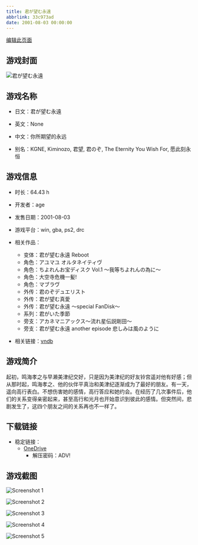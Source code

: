 ```yaml
---
title: 君が望む永遠
abbrlink: 33c973ad
date: 2001-08-03 00:00:00
---
```

[编辑此页面](https://github.com/ACG-3/ADV3-source/blob/main/source/_posts/games/%E5%90%9B%E3%81%8C%E6%9C%9B%E3%82%80%E6%B0%B8%E9%81%A0.md)

## 游戏封面

![君が望む永遠](https://pan.timero.xyz/onedrive/img_lib_001/%E5%90%9B%E3%81%8C%E6%9C%9B%E3%82%80%E6%B0%B8%E9%81%A0_cover.avif)


## 游戏名称

- 日文：君が望む永遠
- 英文：None
- 中文：你所期望的永远

- 别名：KGNE, Kiminozo, 君望, 君のぞ, The Eternity You Wish For, 愿此刻永恒


## 游戏信息

- 时长：64.43 h
- 开发者：age
- 发售日期：2001-08-03
- 游戏平台：win, gba, ps2, drc
- 相关作品：
   - 变体：君が望む永遠 Reboot
   - 角色：アユマユ オルタネイティヴ
   - 角色：ちよれんお宝ディスク Vol.1 ～我等ちよれんの為に～
   - 角色：大空寺危機一髪!
   - 角色：マブラヴ
   - 外传：君のぞデュエリスト
   - 外传：君が望む真愛
   - 外传：君が望む永遠 ～special FanDisk～
   - 系列：君がいた季節
   - 旁支：アカネマニアックス～流れ星伝説剛田～
   - 旁支：君が望む永遠 another episode 悲しみは風のように

- 相关链接：[vndb](https://vndb.org/v94)


## 游戏简介

起初，鸣海孝之与早濑美津纪交好，只是因为美津纪的好友铃宫遥对他有好感；但从那时起，鸣海孝之、他的伙伴平真治和美津纪逐渐成为了最好的朋友。有一天，遥向高行表白。不想伤害她的感情，高行答应和她约会。在经历了几次事件后，他们的关系变得亲密起来，甚至高行和光月也开始意识到彼此的感情。但突然间，悲剧发生了，这四个朋友之间的关系再也不一样了。




## 下载链接

- 稳定链接：
    - [OneDrive](https://pan.timero.xyz/onedrive/adv_lib_001/%E5%90%9B%E3%81%8C%E6%9C%9B%E3%82%80%E6%B0%B8%E9%81%A0)
        - 解压密码：ADV!



## 游戏截图


![Screenshot 1](https://pan.timero.xyz/onedrive/img_lib_001/%E5%90%9B%E3%81%8C%E6%9C%9B%E3%82%80%E6%B0%B8%E9%81%A0_Screenshot_1.avif)

![Screenshot 2](https://pan.timero.xyz/onedrive/img_lib_001/%E5%90%9B%E3%81%8C%E6%9C%9B%E3%82%80%E6%B0%B8%E9%81%A0_Screenshot_2.avif)

![Screenshot 3](https://pan.timero.xyz/onedrive/img_lib_001/%E5%90%9B%E3%81%8C%E6%9C%9B%E3%82%80%E6%B0%B8%E9%81%A0_Screenshot_3.avif)

![Screenshot 4](https://pan.timero.xyz/onedrive/img_lib_001/%E5%90%9B%E3%81%8C%E6%9C%9B%E3%82%80%E6%B0%B8%E9%81%A0_Screenshot_4.avif)

![Screenshot 5](https://pan.timero.xyz/onedrive/img_lib_001/%E5%90%9B%E3%81%8C%E6%9C%9B%E3%82%80%E6%B0%B8%E9%81%A0_Screenshot_5.avif)

